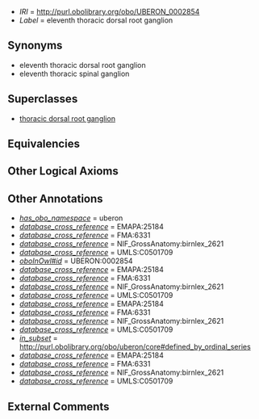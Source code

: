  * *IRI* = http://purl.obolibrary.org/obo/UBERON_0002854
 * *Label* = eleventh thoracic dorsal root ganglion

## Synonyms

 * eleventh thoracic dorsal root ganglion
 * eleventh thoracic spinal ganglion

## Superclasses

 * [thoracic dorsal root ganglion](../../UBERON/35/UBERON_0002835.md)

## Equivalencies


## Other Logical Axioms


## Other Annotations

 * *[has_obo_namespace](../../ce/oboInOwl#hasOBONamespace.md)* = uberon
 * *[database_cross_reference](../../ef/oboInOwl#hasDbXref.md)* = EMAPA:25184
 * *[database_cross_reference](../../ef/oboInOwl#hasDbXref.md)* = FMA:6331
 * *[database_cross_reference](../../ef/oboInOwl#hasDbXref.md)* = NIF_GrossAnatomy:birnlex_2621
 * *[database_cross_reference](../../ef/oboInOwl#hasDbXref.md)* = UMLS:C0501709
 * *[oboInOwl#id](../../id/oboInOwl#id.md)* = UBERON:0002854
 * *[database_cross_reference](../../ef/oboInOwl#hasDbXref.md)* = EMAPA:25184
 * *[database_cross_reference](../../ef/oboInOwl#hasDbXref.md)* = FMA:6331
 * *[database_cross_reference](../../ef/oboInOwl#hasDbXref.md)* = NIF_GrossAnatomy:birnlex_2621
 * *[database_cross_reference](../../ef/oboInOwl#hasDbXref.md)* = UMLS:C0501709
 * *[database_cross_reference](../../ef/oboInOwl#hasDbXref.md)* = EMAPA:25184
 * *[database_cross_reference](../../ef/oboInOwl#hasDbXref.md)* = FMA:6331
 * *[database_cross_reference](../../ef/oboInOwl#hasDbXref.md)* = NIF_GrossAnatomy:birnlex_2621
 * *[database_cross_reference](../../ef/oboInOwl#hasDbXref.md)* = UMLS:C0501709
 * *[in_subset](../../et/oboInOwl#inSubset.md)* = http://purl.obolibrary.org/obo/uberon/core#defined_by_ordinal_series
 * *[database_cross_reference](../../ef/oboInOwl#hasDbXref.md)* = EMAPA:25184
 * *[database_cross_reference](../../ef/oboInOwl#hasDbXref.md)* = FMA:6331
 * *[database_cross_reference](../../ef/oboInOwl#hasDbXref.md)* = NIF_GrossAnatomy:birnlex_2621
 * *[database_cross_reference](../../ef/oboInOwl#hasDbXref.md)* = UMLS:C0501709

## External Comments

